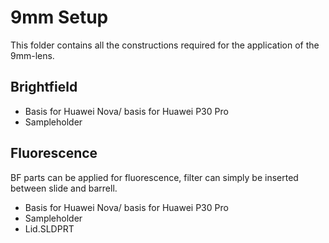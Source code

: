 # 9mm Setup

This folder contains all the constructions required for the application of the 9mm-lens.


## Brightfield
- Basis for Huawei Nova/ basis for Huawei P30 Pro
- Sampleholder 

## Fluorescence
BF parts can be applied for fluorescence, filter can simply be inserted between slide and barrell. 
- Basis for Huawei Nova/ basis for Huawei P30 Pro
- Sampleholder 
- Lid.SLDPRT





